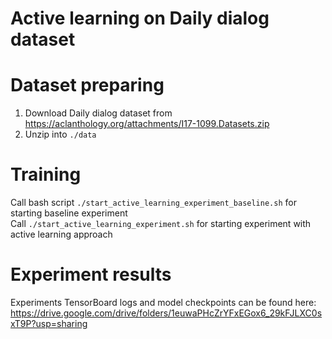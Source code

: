 # Active learning on Daily dialog dataset

# Dataset preparing
1. Download Daily dialog dataset from https://aclanthology.org/attachments/I17-1099.Datasets.zip
2. Unzip into ``./data``

# Training 
Call bash script ``./start_active_learning_experiment_baseline.sh`` for starting baseline experiment  
Call ``./start_active_learning_experiment.sh`` for starting experiment with active learning approach

# Experiment results
Experiments TensorBoard logs and model checkpoints can be found here: 
https://drive.google.com/drive/folders/1euwaPHcZrYFxEGox6_29kFJLXC0sxT9P?usp=sharing
